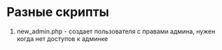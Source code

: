 # Разные скрипты

1. new_admin.php - создает пользователя с правами админа, нужен когда нет доступов к админке